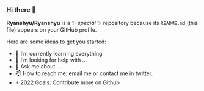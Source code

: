 ### Hi there 👋

**Ryanshyu/Ryanshyu** is a ✨ _special_ ✨ repository because its `README.md` (this file) appears on your GitHub profile.

Here are some ideas to get you started:

- 🌱 I’m currently learning everything
- 🤔 I’m looking for help with ...
- 💬 Ask me about ...
- 📫 How to reach me: email me or contact me in twitter.
- ⚡ 2022 Goals: Contribute more on Github
